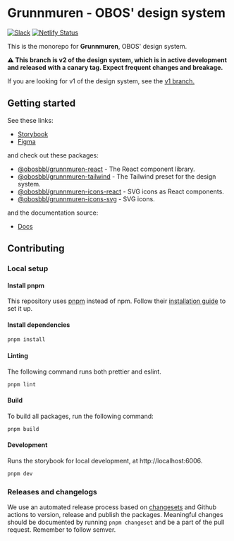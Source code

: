 # Grunnmuren - OBOS' design system

[![Slack](https://img.shields.io/badge/Slack-%23grunnmuren--design--system-default?logo=slack)](https://obos.slack.com/archives/C03FR05FJ9F)
[![Netlify Status](https://api.netlify.com/api/v1/badges/62c234c7-3bb2-4592-a22f-ecb44d84f463/deploy-status)](https://app.netlify.com/sites/obos-grunnmuren/deploys)

This is the monorepo for **Grunnmuren**, OBOS' design system.

**⚠️ This branch is v2 of the design system, which is in active development and released with a canary tag. Expect frequent changes and breakage.**

If you are looking for v1 of the design system, see the [v1 branch.](https://github.com/code-obos/grunnmuren/tree/v1)

## Getting started

See these links:

- [Storybook](https://obos-grunnmuren.netlify.app/)
- [Figma](https://www.figma.com/file/9OvSg0ZXI5E1eQYi7AWiWn/Grunnmuren-2.0-%E2%94%82-Designsystem)

and check out these packages:

- [@obosbbl/grunnmuren-react](./packages/react/) - The React component library.
- [@obosbbl/grunnmuren-tailwind](./packages/tailwind/) - The Tailwind preset for the design system.
- [@obosbbl/grunnmuren-icons-react](./packages/icons-react/) - SVG icons as React components.
- [@obosbbl/grunnmuren-icons-svg](./packages/icons-svg/) - SVG icons.

and the documentation source:

- [Docs](./apps/docs)

## Contributing

### Local setup

#### Install pnpm

This repository uses [pnpm](https://pnpm.io/) instead of npm. Follow their [installation guide](https://pnpm.io/installation) to set it up.

#### Install dependencies

```bash
pnpm install
```

#### Linting

The following command runs both prettier and eslint.

```bash
pnpm lint
```

#### Build

To build all packages, run the following command:

```bash
pnpm build
```

#### Development

Runs the storybook for local development, at http://localhost:6006.

```bash
pnpm dev
```

### Releases and changelogs

We use an automated release process based on [changesets](https://github.com/changesets/changesets) and Github actions to version, release and publish the packages.
Meaningful changes should be documented by running `pnpm changeset` and be a part of the pull request. Remember to follow semver.
